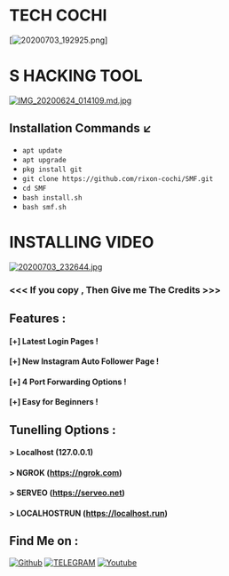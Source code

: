 



# TECH COCHI
[![20200703_192925.png](https://img.imageupload.net/2020/07/03/20200703_192925.png)]

# S HACKING TOOL 
[![IMG_20200624_014109.md.jpg](https://imagehost.imageupload.net/2020/06/24/IMG_20200624_014109.md.jpg)](https://www.imageupload.net/image/9pFIc)

## Installation Commands ↙️
* `apt update`
* `apt upgrade`
* `pkg install git`
* `git clone https://github.com/rixon-cochi/SMF.git`
* `cd SMF`
* `bash install.sh`
* `bash smf.sh`

# INSTALLING VIDEO
[![20200703_232644.jpg](https://img.imageupload.net/2020/07/03/20200703_232644.jpg)](https://youtu.be/1cZuT0MagVU)

### <<< If you copy , Then Give me The Credits >>>

## Features :
#### [+] Latest Login Pages !
#### [+] New Instagram Auto Follower Page !
#### [+] 4 Port Forwarding Options !
#### [+] Easy for Beginners !

## Tunelling Options :
#### > Localhost (127.0.0.1)
#### > NGROK (https://ngrok.com)
#### > SERVEO (https://serveo.net)
#### > LOCALHOSTRUN (https://localhost.run)

## Find Me on :
[![Github](https://img.shields.io/badge/Github-TECH--COCHI-green?style=for-the-badge&logo=github)](https://github.com/rixon-cochi)
[![TELEGRAM](https://img.shields.io/badge/TELEGRAM-TECH--COCHI-blue?style=for-the-badge&logo=telegram)](https://t.me/techcochiyoutuber)
[![Youtube](https://img.shields.io/badge/Youtube-TECH--COCHI-red?style=for-the-badge&logo=youtube)](https://youtube.com/c/HYDRAGAMING4U)



